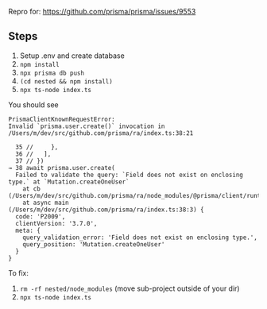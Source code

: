 Repro for: https://github.com/prisma/prisma/issues/9553

## Steps

1. Setup .env and create database
1. `npm install`
1. `npx prisma db push`
1. `(cd nested && npm install)`
1. `npx ts-node index.ts`

You should see

```
PrismaClientKnownRequestError:
Invalid `prisma.user.create()` invocation in
/Users/m/dev/src/github.com/prisma/ra/index.ts:38:21

  35 //     },
  36 //   ],
  37 // })
→ 38 await prisma.user.create(
  Failed to validate the query: `Field does not exist on enclosing type.` at `Mutation.createOneUser`
    at cb (/Users/m/dev/src/github.com/prisma/ra/node_modules/@prisma/client/runtime/index.js:38688:17)
    at async main (/Users/m/dev/src/github.com/prisma/ra/index.ts:38:3) {
  code: 'P2009',
  clientVersion: '3.7.0',
  meta: {
    query_validation_error: 'Field does not exist on enclosing type.',
    query_position: 'Mutation.createOneUser'
  }
}
```

To fix:

1. `rm -rf nested/node_modules` (move sub-project outside of your dir)
1. `npx ts-node index.ts`
